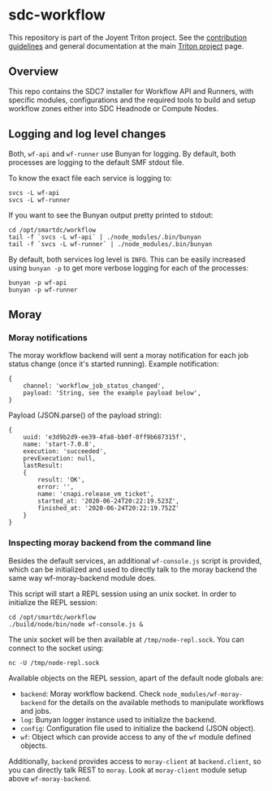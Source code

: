 <!--
    This Source Code Form is subject to the terms of the Mozilla Public
    License, v. 2.0. If a copy of the MPL was not distributed with this
    file, You can obtain one at http://mozilla.org/MPL/2.0/.
-->

<!--
    Copyright 2020 Joyent, Inc.
    Copyright 2023 MNX Cloud, Inc.
-->

# sdc-workflow

This repository is part of the Joyent Triton project. See the [contribution
guidelines][cg] and general documentation at the main
[Triton project](https://github.com/TritonDataCenter/triton) page.

[cg]: https://github.com/TritonDataCenter/triton/blob/master/CONTRIBUTING.md

## Overview

This repo contains the SDC7 installer for Workflow API and Runners,
with specific modules, configurations and the required tools to
build and setup workflow zones either into SDC Headnode or Compute Nodes.

## Logging and log level changes

Both, `wf-api` and `wf-runner` use Bunyan for logging. By default, both
processes are logging to the default SMF stdout file.

To know the exact file each service is logging to:

    svcs -L wf-api
    svcs -L wf-runner

If you want to see the Bunyan output pretty printed to stdout:

    cd /opt/smartdc/workflow
    tail -f `svcs -L wf-api` | ./node_modules/.bin/bunyan
    tail -f `svcs -L wf-runner` | ./node_modules/.bin/bunyan

By default, both services log level is `INFO`. This can be easily increased
using `bunyan -p` to get more verbose logging for each of the processes:

    bunyan -p wf-api
    bunyan -p wf-runner

## Moray

### Moray notifications

The moray workflow backend will sent a moray notification for each job status
change (once it's started running). Example notification:

    {
        channel: 'workflow_job_status_changed',
        payload: 'String, see the example payload below',
    }

Payload (JSON.parse() of the payload string):

    {
        uuid: 'e3d9b2d9-ee39-4fa8-bb0f-0ff9b687315f',
        name: 'start-7.0.8',
        execution: 'succeeded',
        prevExecution: null,
        lastResult:
        {
            result: 'OK',
            error: '',
            name: 'cnapi.release_vm_ticket',
            started_at: '2020-06-24T20:22:19.523Z',
            finished_at: '2020-06-24T20:22:19.752Z'
        }
    }

### Inspecting moray backend from the command line

Besides the default services, an additional `wf-console.js` script is provided,
which can be initialized and used to directly talk to the moray backend the same
way wf-moray-backend module does.

This script will start a REPL session using an unix socket. In order to
initialize the REPL session:

    cd /opt/smartdc/workflow
    ./build/node/bin/node wf-console.js &

The unix socket will be then available at `/tmp/node-repl.sock`. You can connect
to the socket using:

    nc -U /tmp/node-repl.sock

Available objects on the REPL session, apart of the default node globals are:

- `backend`: Moray workflow backend. Check `node_modules/wf-moray-backend` for the details on the available methods to manipulate workflows and jobs.
- `log`: Bunyan logger instance used to initialize the backend.
- `config`: Configuration file used to initialize the backend (JSON object).
- `wf`: Object which can provide access to any of the `wf` module defined objects.

Additionally, `backend` provides access to `moray-client` at `backend.client`, so you
can directly talk REST to `moray`. Look at `moray-client` module setup above `wf-moray-backend`.
